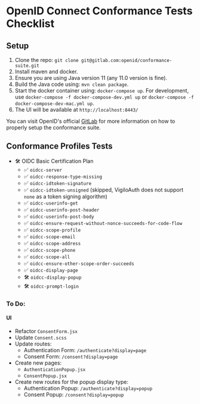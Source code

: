 # OpenID Connect Conformance Tests Checklist

## Setup
1. Clone the repo: `git clone git@gitlab.com:openid/conformance-suite.git`
2. Install maven and docker.
3. Ensure you are using Java version 11 (any 11.0 version is fine).
4. Build the Java code using: `mvn clean package`.
5. Start the docker container using: `docker-compose up`. For development, use `docker-compose -f docker-compose-dev.yml up` or `docker-compose -f docker-compose-dev-mac.yml up`.
6. The UI will be available at `http://localhost:8443/`

You can visit OpenID's official [GitLab](https://gitlab.com/openid/conformance-suite/-/wikis/Developers/Build-&-Run) for more information on how to properly setup the conformance suite.

## Conformance Profiles Tests
- 🛠️ OIDC Basic Certification Plan
    - ✅ `oidcc-server`
    - ✅ `oidcc-response-type-missing`
    - ✅ `oidcc-idtoken-signature`
    - ✅ `oidcc-idtoken-unsigned` (skipped, VigiloAuth does not support `none` as a token signing algorithm)
    - ✅ `oidcc-userinfo-get`
    - ✅ `oidcc-userinfo-post-header`
    - ✅ `oidcc-userinfo-post-body`
    - ✅ `oidcc-ensure-request-without-nonce-succeeds-for-code-flow`
    - ✅ `oidcc-scope-profile`
    - ✅ `oidcc-scope-email`
    - ✅ `oidcc-scope-address`
    - ✅ `oidcc-scope-phone`
    - ✅ `oidcc-scope-all`
    - ✅ `oidcc-ensure-other-scope-order-succeeds`
    - ✅ `oidcc-display-page`
    - 🛠️ `oidcc-display-popup`
    - 🛠️ `oidcc-prompt-login`

### To Do:
#### UI
- Refactor `ConsentForm.jsx`
- Update `Consent.scss`
- Update routes:
    - Authentication Form: `/authenticate?display=page`
    - Consent Form: `/consent?display=page`
- Create new pages:
    - `AuthenticationPopup.jsx`
    - `ConsentPopup.jsx`
- Create new routes for the popup display type:
    - Authentication Popup: `/authenticate?display=popup`
    - Consent Popup: `/consent?display=popup`